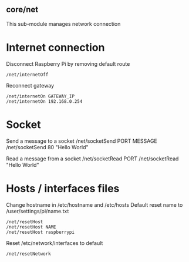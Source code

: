 core/net
--------

This sub-module manages network connection

# Internet connection

Disconnect Raspberry Pi by removing default route
```
/net/internetOff
```

Reconnect gateway
```
/net/internetOn GATEWAY_IP
/net/internetOn 192.168.0.254
```
# Socket

Send a message to a socket
/net/socketSend PORT MESSAGE
/net/socketSend 80 "Hello World"

Read a message from a socket
/net/socketRead PORT
/net/socketRead "Hello World"

# Hosts / interfaces files
Change hostname in /etc/hostname and /etc/hosts
Default reset name to /user/settings/pi/name.txt
```
/net/resetHost
/net/resetHost NAME
/net/resetHost raspberrypi
```

Reset /etc/network/interfaces to default
```
/net/resetNetwork
```
